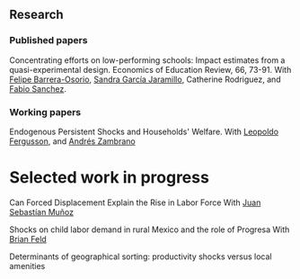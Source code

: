 ## Research

### Published papers
Concentrating efforts on low-performing schools: Impact estimates from a quasi-experimental design. Economics of Education Review, 66, 73-91. With [Felipe Barrera-Osorio](https://www.gse.harvard.edu/faculty/felipe-barrera-osorio), [Sandra García Jaramillo](https://egob.uniandes.edu.co/index.php/es/?option=com_content&view=article&id=146), Catherine Rodriguez, and [Fabio Sanchez](https://economia.uniandes.edu.co/index.php?option=com_profesor&view=profesorp&profesor=32&Itemid=578).

### Working papers
Endogenous Persistent Shocks and Households' Welfare. With [Leopoldo Fergusson](https://economia.uniandes.edu.co/index.php?option=com_profesor&view=profesorp&profesor=14&Itemid=578), and [Andrés Zambrano](https://economia.uniandes.edu.co/index.php?option=com_profesor&view=profesorp&profesor=38&Itemid=578)

# Selected work in progress

Can Forced Displacement Explain the Rise in Labor Force With [Juan Sebastían Muñoz](https://sites.google.com/site/juansebastianmunoz87/)

Shocks on child labor demand in rural Mexico and the role of Progresa With [Brian Feld](https://www.brianfeld.com/)

Determinants of geographical sorting: productivity shocks versus local amenities
